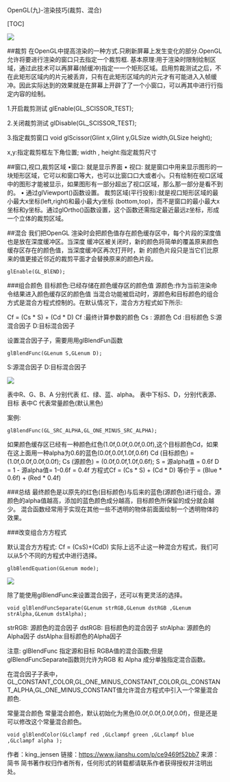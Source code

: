 OpenGL(九)-渲染技巧(裁剪、混合)

[TOC]

![](https://upload-images.jianshu.io/upload_images/2500437-0c36abf51a1037da.jpg?imageMogr2/auto-orient/strip%7CimageView2/2/w/637)

##裁剪
在OpenGL中提⾼渲染的⼀种方式.只刷新屏幕上发生变化的部分.OpenGL 允许将要进⾏渲染的窗⼝只去指定⼀个裁剪框.
基本原理:⽤于渲染时限制绘制区域，通过此技术可以再屏幕(帧缓冲)指定⼀一个矩形区域。启⽤剪裁测试之后，不在此矩形区域内的片元被丢弃，只有在此矩形区域内的片元才有可能进⼊入帧缓冲。因此实际达到的效果就是在屏幕上开辟了了一个小窗⼝，可以再其中进行行指定内容的绘制。

1.开启裁剪测试
glEnable(GL_SCISSOR_TEST);

2.关闭裁剪测试
 glDisable(GL_SCISSOR_TEST);

3.指定裁剪窗口
void glScissor(Glint x,Glint y,GLSize width,GLSize height);

x,y:指定裁剪框左下⻆位置; width , height:指定裁剪尺⼨

##窗口,视⼝,裁剪区域
•窗⼝: 就是显示界⾯
• 视⼝: 就是窗口中⽤来显示图形的一块矩形区域，它可以和窗口等大，也可以⽐窗⼝口⼤或者小。只有绘制在视口区域中的图形才能被显示，如果图形有一部分超出了视口区域，那么那⼀部分是看不到的。
• 通过glViewport()函数设置。
裁剪区域(平行投影):就是视口矩形区域的最小最大x坐标(left,right)和最小最大y坐标 (bottom,top)，而不是窗口的最⼩最大x坐标和y坐标。通过glOrtho()函数设置，这个函数还需指定最近最远z坐标，形成⼀个⽴体的裁剪区域。

##混合
我们把OpenGL 渲染时会把颜色值存在颜⾊缓存区中，每个⽚段的深度值也是放在深度缓冲区。当深度 缓冲区被关闭时，新的颜⾊将简单的覆盖原来颜⾊缓存区存在的颜色值，当深度缓冲区再次打开时，新 的颜色片段只是当它们⽐原来的值更接近邻近的裁剪平面才会替换原来的颜色片段。
```
glEnable(GL_BlEND);
```

###组合颜色
⽬标颜色:已经存储在颜色缓存区的颜色值
源颜色:作为当前渲染命令结果进入颜⾊缓存区的颜⾊值
当混合功能被启动时，源颜色和⽬标颜⾊的组合⽅式是混合方程式控制的。在默认情况下，混合⽅方程式如下所示:

Cf = (Cs * S) + (Cd * D)
Cf :最终计算参数的颜⾊
Cs : 源颜⾊
Cd :⽬标颜色
S:源混合因⼦
D:⽬标混合因⼦

设置混合因⼦子，需要⽤用glBlendFun函数
```
glBlendFunc(GLenum S,GLenum D); 
```
S:源混合因⼦
D:目标混合因⼦

![](https://upload-images.jianshu.io/upload_images/2500437-e19143e33349a581.png?imageMogr2/auto-orient/strip%7CimageView2/2/w/1000)

表中R、G、B、A 分别代表 红、绿、蓝、alpha。
表中下标S、D，分别代表源、目标
表中C 代表常量颜色(默认黑色)

案例:
```
glBlendFunc(GL_SRC_ALPHA,GL_ONE_MINUS_SRC_ALPHA);
```
如果颜色缓存区已经有一种颜⾊红色(1.0f,0.0f,0.0f,0.0f),这个⽬标颜色Cd，如果在这上面⽤⼀种alpha为0.6的蓝色(0.0f,0.0f,1.0f,0.6f)
Cd (目标颜色) = (1.0f,0.0f,0.0f,0.0f);
Cs (源颜色) = (0.0f,0.0f,1.0f,0.6f);
S = 源alpha值 = 0.6f
D = 1 - 源alpha值= 1-0.6f = 0.4f
方程式Cf = (Cs * S) + (Cd * D)
等价于 = (Blue * 0.6f) + (Red * 0.4f)

###总结
最终颜色是以原先的红色(⽬标颜色)与后来的蓝⾊(源颜色)进行组合。源颜色的alpha值越⾼，添加的蓝⾊颜色成分越高，⽬标颜色所保留的成分就会越少。 混合函数经常用于实现在其他⼀些不透明的物体前⾯面绘制⼀个透明物体的效果。

###改变组合⽅方程式

默认混合⽅方程式:
Cf = (CsS)+(CdD)
实际上远不⽌这一种混合方程式，我们可以从5个不同的⽅程式中进行选择。
```
glbBlendEquation(GLenum mode);
```
![](https://upload-images.jianshu.io/upload_images/2500437-9fc233fdceb479de.png?imageMogr2/auto-orient/strip%7CimageView2/2/w/1000)

除了能使用glBlendFunc来设置混合因子，还可以有更灵活的选择。
```
void glBlendFuncSeparate(GLenum strRGB,GLenum dstRGB ,GLenum strAlpha,GLenum dstAlpha);
```
strRGB: 源颜色的混合因⼦
dstRGB: ⽬标颜⾊的混合因⼦
strAlpha: 源颜⾊的Alpha因⼦
dstAlpha:目标颜⾊的Alpha因⼦

注意:
glBlendFunc 指定源和⽬标 RGBA值的混合函数;但是glBlendFuncSeparate函数则允许为RGB 和 Alpha 成分单独指定混合函数。

在混合因⼦子表中，GL_CONSTANT_COLOR,GL_ONE_MINUS_CONSTANT_COLOR,GL_CONSTANT_ALPHA,GL_ONE_MINUS_CONSTANT值允许混合方程式中引入一个常量混合颜色.

常量混合颜⾊
常量混合颜⾊，默认初始化为⿊色(0.0f,0.0f,0.0f,0.0f)，但是还是可以修改这个常量混合颜⾊。
```
void glBlendColor(GLclampf red ,GLclampf green ,GLclampf blue ,GLclampf alpha );
```




作者：king_jensen
链接：https://www.jianshu.com/p/ce9469f52bb7
来源：简书
简书著作权归作者所有，任何形式的转载都请联系作者获得授权并注明出处。